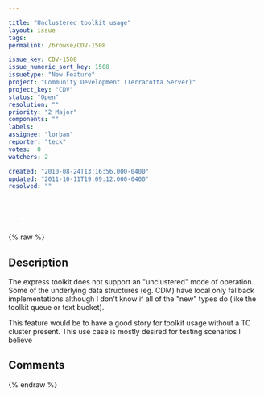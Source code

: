 ```yaml
---

title: "Unclustered toolkit usage"
layout: issue
tags: 
permalink: /browse/CDV-1508

issue_key: CDV-1508
issue_numeric_sort_key: 1508
issuetype: "New Feature"
project: "Community Development (Terracotta Server)"
project_key: "CDV"
status: "Open"
resolution: ""
priority: "2 Major"
components: ""
labels: 
assignee: "lorban"
reporter: "teck"
votes:  0
watchers: 2

created: "2010-08-24T13:16:56.000-0400"
updated: "2011-10-11T19:09:12.000-0400"
resolved: ""




---
```


{% raw %}

## Description

<div markdown="1" class="description">

The express toolkit does not support an "unclustered" mode of operation. Some of the underlying data structures (eg. CDM) have local only fallback implementations although I don't know if all of the "new" types do (like the toolkit queue or text bucket). 

This feature would be to have a good story for toolkit usage without a TC cluster present. This use case is mostly desired for testing scenarios I believe


</div>

## Comments



{% endraw %}
